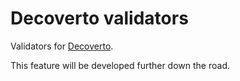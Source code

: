 # Decoverto validators

Validators for [Decoverto](https://www.npmjs.com/package/decoverto).

This feature will be developed further down the road.
